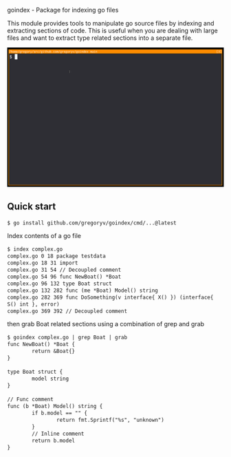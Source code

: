 goindex - Package for indexing go files

This module provides tools to manipulate go source files by indexing
and extracting sections of code. This is useful when you are dealing
with large files and want to extract type related sections into a
separate file.

![](goindex.gif)

## Quick start

    $ go install github.com/gregoryv/goindex/cmd/...@latest
	
Index contents of a go file

	$ index complex.go
    complex.go 0 18 package testdata
    complex.go 18 31 import
    complex.go 31 54 // Decoupled comment
    complex.go 54 96 func NewBoat() *Boat
    complex.go 96 132 type Boat struct
    complex.go 132 282 func (me *Boat) Model() string
    complex.go 282 369 func DoSomething(v interface{ X() }) (interface{ S() int }, error)
    complex.go 369 392 // Decoupled comment


then grab Boat related sections using a combination of grep and grab

```shell
$ goindex complex.go | grep Boat | grab
func NewBoat() *Boat {
        return &Boat{}
}

type Boat struct {
        model string
}

// Func comment
func (b *Boat) Model() string {
        if b.model == "" {
                return fmt.Sprintf("%s", "unknown")
        }
        // Inline comment
        return b.model
}
```	
